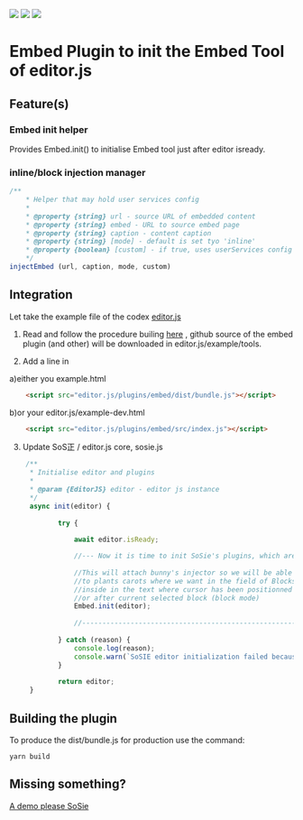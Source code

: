 ![](https://badgen.net/badge/SoS正/Beta/f2a) ![](https://badgen.net/badge/editor.js/v2.0/blue) ![](https://badgen.net/badge/plugin/v1.0/orange) 

# Embed Plugin to init the Embed Tool of editor.js

## Feature(s)

### Embed init helper

Provides Embed.init() to initialise Embed tool just after editor isready.

### inline/block injection manager

```js
/**
    * Helper that may hold user services config
    *
    * @property {string} url - source URL of embedded content
    * @property {string} embed - URL to source embed page
    * @property {string} caption - content caption
    * @property {string} [mode] - default is set tyo 'inline'
    * @property {boolean} [custom] - if true, uses userServices config stored in this Helper
    */
injectEmbed (url, caption, mode, custom) 
```
## Integration

Let take the example file of the codex [editor.js](https://github.com/codex-team/editor.js/tree/next/example)

1) Read and follow the procedure builing [here](https://editorjs.io/core-development) , github source
of the embed plugin (and other) will be downloaded in editor.js/example/tools.

2) Add a line in 

a)either you example.html

```html
    <script src="editor.js/plugins/embed/dist/bundle.js"></script>
```
b)or your editor.js/example-dev.html

```html
    <script src="editor.js/plugins/embed/src/index.js"></script>
```
3) Update SoS正 / editor.js core, sosie.js

```js
    /**
     * Initialise editor and plugins
     * 
     * @param {EditorJS} editor - editor js instance
     */
     async init(editor) {
          
            try {
    
                await editor.isReady;

                //--- Now it is time to init SoSie's plugins, which are init helper for tools ---
                
                //This will attach bunny's injector so we will be able
                //to plants carots where we want in the field of Blocks.
                //inside in the text where cursor has been positionned (inline mode) 
                //or after current selected block (block mode)
                Embed.init(editor);
                
                //--------------------------------------------------------------------------------
            
            } catch (reason) {
                console.log(reason);
                console.warn(`SoSIE editor initialization failed because of ${reason}`)
            }
            
            return editor;
     }
```

## Building the plugin

To produce the dist/bundle.js for production use the command: 

```shell
yarn build
```

## Missing something?

[A demo please SoSie](http://sosie.sos-productions.com/)
